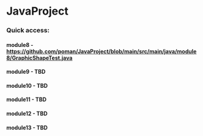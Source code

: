 # JavaProject

### Quick access:

#### module8 - https://github.com/poman/JavaProject/blob/main/src/main/java/module8/GraphicShapeTest.java
#### module9 - TBD
#### module10 - TBD
#### module11 - TBD
#### module12 - TBD
#### module13 - TBD